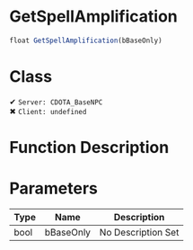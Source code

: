 # GetSpellAmplification
```js
float GetSpellAmplification(bBaseOnly)
```
# Class
✔ `Server: CDOTA_BaseNPC`  
✖ `Client: undefined`  

# Function Description

# Parameters
Type|Name|Description
--|--|--
bool|bBaseOnly|No Description Set
